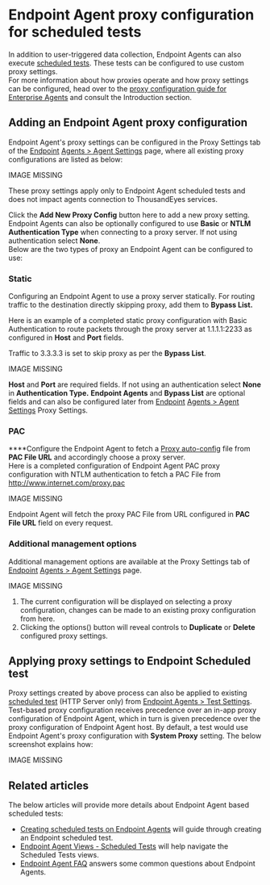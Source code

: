 # Endpoint Agent proxy configuration for scheduled tests

In addition to user-triggered data collection, Endpoint Agents can also execute [scheduled tests](https://success.thousandeyes.com/PublicArticlePage?articleIdParam=kA044000000Q11WCAS_Creating-scheduled-tests-on-Endpoint-Agents). These tests can be configured to use custom proxy settings.  
For more information about how proxies operate and how proxy settings can be configured, head over to the [proxy configuration guide for Enterprise Agents](https://success.thousandeyes.com/PublicArticlePage?articleIdParam=kA044000000LB2kCAG_Configuring-an-Enterprise-Agent-to-use-a-proxy-server) and consult the Introduction section.

## Adding an Endpoint Agent proxy configuration

 Endpoint Agent's proxy settings can be configured in the Proxy Settings tab of the [Endpoint](https://app.thousandeyes.com/endpoint/agent-settings/?section=agents) [Agents &gt; Agent Settings](https://app.thousandeyes.com/endpoint/agent-settings/?section=agents) page, where all existing proxy configurations are listed as below:

IMAGE MISSING

 These proxy settings apply only to Endpoint Agent scheduled tests and does not impact agents connection to ThousandEyes services.

Click the **Add New Proxy Config** button here to add a new proxy setting. Endpoint Agents can also be optionally configured to use **Basic** or **NTLM**  **Authentication Type** when connecting to a proxy server. If not using authentication select **None**.  
Below are the two types of proxy an Endpoint Agent can be configured to use:

### **Static** 

 Configuring an Endpoint Agent to use a proxy server statically. For routing traffic to the destination directly skipping proxy, add them to **Bypass List.**

Here is an example of a completed static proxy configuration with Basic Authentication to route packets through the proxy server at 1.1.1.1:2233 as configured in **Host** and **Port** fields.

Traffic to 3.3.3.3 is set to skip proxy as per the **Bypass List**.

IMAGE MISSING

**Host** and **Port** are required fields. If not using an authentication select **None** in **Authentication Type.** **Endpoint Agents** and **Bypass List** are optional fields and can also be configured later from  [Endpoint](https://app.thousandeyes.com/endpoint/agent-settings/?section=agents) [Agents &gt; Agent Settings](https://app.thousandeyes.com/endpoint/agent-settings/?section=agents) Proxy Settings.

### **PAC**

 ****Configure the Endpoint Agent to fetch a [Proxy auto-config](https://en.wikipedia.org/wiki/Proxy_auto-config) file from **PAC File URL** and accordingly choose a proxy server.  
Here is a completed configuration of Endpoint Agent PAC proxy configuration with NTLM authentication to fetch a PAC File from http://www.internet.com/proxy.pac

IMAGE MISSING

Endpoint Agent will fetch the proxy PAC File from URL configured in **PAC File URL** field on every request. 

### **Additional management options**

Additional management options are available at the Proxy Settings tab of [Endpoint](https://app.thousandeyes.com/endpoint/agent-settings/?section=agents) [Agents &gt; Agent Settings](https://app.thousandeyes.com/endpoint/agent-settings/?section=agents) page.

IMAGE MISSING

1. The current configuration will be displayed on selecting a proxy configuration, changes can be made to an existing proxy configuration from here.
2. Clicking the options\(\) button will reveal controls to **Duplicate** or **Delete** configured proxy settings.

## Applying proxy settings to Endpoint Scheduled test

 Proxy settings created by above process can also be applied to existing [scheduled test](https://success.thousandeyes.com/PublicArticlePage?articleIdParam=kA044000000Q11WCAS_Creating-scheduled-tests-on-Endpoint-Agents) \(HTTP Server only\) from [Endpoint Agents &gt; Test Settings](https://app.thousandeyes.com/endpoint/test-settings/?tab=tests). Test-based proxy configuration receives precedence over an in-app proxy configuration of Endpoint Agent, which in turn is given precedence over the proxy configuration of Endpoint Agent host. By default, a test would use Endpoint Agent's proxy configuration with **System Proxy** setting. The below screenshot explains how:

IMAGE MISSING

## Related articles

 The below articles will provide more details about Endpoint Agent based scheduled tests:

* [Creating scheduled tests on Endpoint Agents](https://success.thousandeyes.com/PublicArticlePage?articleIdParam=kA044000000Q11WCAS_Creating-scheduled-tests-on-Endpoint-Agents) will guide through creating an Endpoint scheduled test. 
* [Endpoint Agent Views - Scheduled Tests](https://success.thousandeyes.com/PublicArticlePage?articleIdParam=kA044000000CpWcCAK_Endpoint-Agent-Views-Scheduled-Tests) will help navigate the Scheduled Tests views.
* [Endpoint Agent FAQ](https://success.thousandeyes.com/PublicArticlePage?articleIdParam=kA0E0000000CmpSKAS_Endpoint-Agent-FAQ) answers some common questions about Endpoint Agents.

